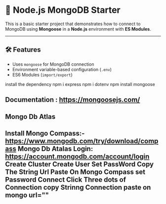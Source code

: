 # 🚀 Node.js MongoDB Starter

This is a basic starter project that demonstrates how to connect to MongoDB using **Mongoose** in a **Node.js** environment with **ES Modules**.

---

## 🛠️ Features

- Uses `mongoose` for MongoDB connection
- Environment variable-based configuration (`.env`)
- ES6 Modules (`import/export`)


install the dependency 
npm i express
npm i dotenv
npm install mongoose

## Documentation : https://mongoosejs.com/


## Mongo Db Atlas
Install Mongo Compass:- https://www.mongodb.com/try/download/compass
Mongo Db Atalas Login: https://account.mongodb.com/account/login
Create Cluster
Create User Set PassWord
Copy The String Url
Paste On  Mongo Compass set Password
Connect
Click Three dots of Connection copy Strinng Connection paste on mongo url=""
---



